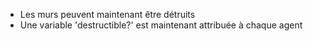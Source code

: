 *	Les murs peuvent maintenant être détruits
*	Une variable 'destructible?' est maintenant attribuée à chaque agent

